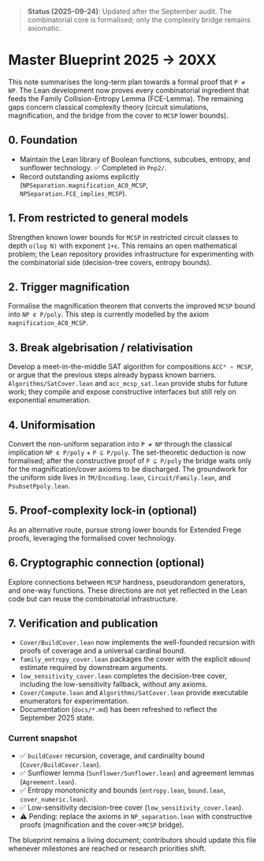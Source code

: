 > **Status (2025-09-24)**: Updated after the September audit.  The combinatorial core is formalised; only the complexity bridge remains axiomatic.
>
# Master Blueprint 2025 → 20XX

This note summarises the long-term plan towards a formal proof that `P ≠ NP`.  The Lean development now proves every combinatorial ingredient that feeds the Family Collision-Entropy Lemma (FCE-Lemma).  The remaining gaps concern classical complexity theory (circuit simulations, magnification, and the bridge from the cover to `MCSP` lower bounds).

## 0. Foundation

* Maintain the Lean library of Boolean functions, subcubes, entropy, and sunflower technology.  ✅ Completed in `Pnp2/`.
* Record outstanding axioms explicitly (`NPSeparation.magnification_AC0_MCSP`, `NPSeparation.FCE_implies_MCSP`).

## 1. From restricted to general models

Strengthen known lower bounds for `MCSP` in restricted circuit classes to depth `o(log N)` with exponent `1+ε`.  This remains an open mathematical problem; the Lean repository provides infrastructure for experimenting with the combinatorial side (decision-tree covers, entropy bounds).

## 2. Trigger magnification

Formalise the magnification theorem that converts the improved `MCSP` bound into `NP ⊄ P/poly`.  This step is currently modelled by the axiom `magnification_AC0_MCSP`.

## 3. Break algebrisation / relativisation

Develop a meet-in-the-middle SAT algorithm for compositions `ACC⁰ ∘ MCSP`, or argue that the previous steps already bypass known barriers.  `Algorithms/SatCover.lean` and `acc_mcsp_sat.lean` provide stubs for future work; they compile and expose constructive interfaces but still rely on exponential enumeration.

## 4. Uniformisation

Convert the non-uniform separation into `P ≠ NP` through the classical implication `NP ⊄ P/poly` + `P ⊆ P/poly`.  The set-theoretic deduction is now formalised; after the constructive proof of `P ⊆ P/poly` the bridge waits only for the magnification/cover axioms to be discharged.  The groundwork for the uniform side lives in `TM/Encoding.lean`, `Circuit/Family.lean`, and `PsubsetPpoly.lean`.

## 5. Proof-complexity lock-in (optional)

As an alternative route, pursue strong lower bounds for Extended Frege proofs, leveraging the formalised cover technology.

## 6. Cryptographic connection (optional)

Explore connections between `MCSP` hardness, pseudorandom generators, and one-way functions.  These directions are not yet reflected in the Lean code but can reuse the combinatorial infrastructure.

## 7. Verification and publication

* `Cover/BuildCover.lean` now implements the well-founded recursion with proofs of coverage and a universal cardinal bound.
* `family_entropy_cover.lean` packages the cover with the explicit `mBound` estimate required by downstream arguments.
* `low_sensitivity_cover.lean` completes the decision-tree cover, including the low-sensitivity fallback, without any axioms.
* `Cover/Compute.lean` and `Algorithms/SatCover.lean` provide executable enumerators for experimentation.
* Documentation (`docs/*.md`) has been refreshed to reflect the September 2025 state.

### Current snapshot

* ✅ `buildCover` recursion, coverage, and cardinality bound (`Cover/BuildCover.lean`).
* ✅ Sunflower lemma (`Sunflower/Sunflower.lean`) and agreement lemmas (`Agreement.lean`).
* ✅ Entropy monotonicity and bounds (`entropy.lean`, `bound.lean`, `cover_numeric.lean`).
* ✅ Low-sensitivity decision-tree cover (`low_sensitivity_cover.lean`).
* ⚠️ Pending: replace the axioms in `NP_separation.lean` with constructive proofs (magnification and the cover→`MCSP` bridge).

The blueprint remains a living document; contributors should update this file whenever milestones are reached or research priorities shift.
